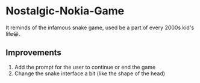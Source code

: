 # Nostalgic-Nokia-Game
It reminds of the infamous snake game, used be a part of every 2000s kid's life😀.

## Improvements
1. Add the prompt for the user to continue or end the game
2. Change the snake interface a bit (like the shape of the head)
